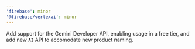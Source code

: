 ```yaml
---
'firebase': minor
'@firebase/vertexai': minor
---
```


Add support for the Gemini Developer API, enabling usage in a free tier, and add new `AI` API to accomodate new product naming.
